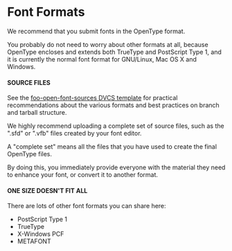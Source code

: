 Font Formats
============

We recommend that you submit fonts in the OpenType format.

You probably do not need to worry about other formats at all, because OpenType encloses and extends both TrueType and PostScript Type 1, and it is currently the normal font format for GNU/Linux, Mac OS X and Windows.

#### SOURCE FILES 

See the [foo-open-font-sources DVCS template](http://svn.debian.org/wsvn/pkg-fonts/foo-open-font-sources/#_foo-open-font-sources_ "http://svn.debian.org/wsvn/pkg-fonts/foo-open-font-sources/#_foo-open-font-sources_") for practical recommendations about the various formats and best practices on branch and tarball structure. 

We highly recommend uploading a complete set of source files, such as the ".sfd" or ".vfb" files created by your font editor.

A "complete set" means all the files that you have used to create the final OpenType files.

By doing this, you immediately provide everyone with the material they need to enhance your font, or convert it to another format.

#### ONE SIZE DOESN'T FIT ALL 

There are lots of other font formats you can share here:

-   PostScript Type 1
-   TrueType
-   X-Windows PCF
-   METAFONT
